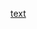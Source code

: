 [text](https://learn.elastic.co/learn/courses/475/elastic-observability-engineer-on-demand/lessons/2113:1355/setting-up-your-lab-environment-eoe)